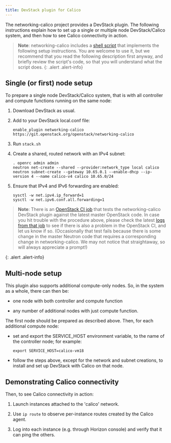 ```yaml
---
title: DevStack plugin for Calico
---
```


The networking-calico project provides a DevStack plugin.  The following
instructions explain how to set up a single or multiple node DevStack/Calico
system, and then how to see Calico connectivity in action.

> **Note**: networking-calico includes a 
> [shell script](https://git.openstack.org/cgit/openstack/networking-calico/tree/devstack/bootstrap.sh) 
> that implements the following setup instructions. You are welcome to use it, 
> but we recommend that you read the following description first anyway, and 
> briefly review the script's code, so that you will understand what the 
> script does.
{: .alert .alert-info}


Single (or first) node setup
----------------------------

To prepare a single node DevStack/Calico system, that is with all controller
and compute functions running on the same node:

1. Download DevStack as usual.

2. Add to your DevStack local.conf file:

       enable_plugin networking-calico https://git.openstack.org/openstack/networking-calico

3. Run ``stack.sh``

4. Create a shared, routed network with an IPv4 subnet:

       . openrc admin admin
       neutron net-create --shared --provider:network_type local calico
       neutron subnet-create --gateway 10.65.0.1 --enable-dhcp --ip-version 4 --name calico-v4 calico 10.65.0/24

5. Ensure that IPv4 and IPv6 forwarding are enabled:

       sysctl -w net.ipv4.ip_forward=1
       sysctl -w net.ipv6.conf.all.forwarding=1
       
> **Note**: There is an
> [OpenStack CI job](http://git.openstack.org/cgit/openstack-infra/project-config/tree/jenkins/jobs/networking-calico.yaml)
> that tests the networking-calico DevStack plugin against the latest master
> OpenStack code. In case you hit trouble with the procedure above, please
> check the latest
> [logs from that job](http://logs.openstack.org/periodic/periodic-tempest-dsvm-networking-calico-master/) to
> see if there is also a problem in the OpenStack CI, and let us know if so.
> (Occasionally that test fails because there is some change in the master
> Neutron code that requires a corresponding change in networking-calico.  We
> may not notice that straightaway, so will always appreciate a prompt!)
>
{: .alert .alert-info}


Multi-node setup
----------------

This plugin also supports additional compute-only nodes.  So, in the system as
a whole, there can then be:

- one node with both controller and compute function

- any number of additional nodes with just compute function.

The first node should be prepared as described above.  Then, for each
additional compute node:

- set and export the SERVICE_HOST environment variable, to the name of the
  controller node; for example:

      export SERVICE_HOST=calico-vm18

- follow the steps above, except for the network and subnet creations, to
  install and set up DevStack with Calico on that node.


Demonstrating Calico connectivity
---------------------------------

Then, to see Calico connectivity in action:

1. Launch instances attached to the 'calico' network.

2. Use ``ip route`` to observe per-instance routes created by the Calico agent.

3. Log into each instance (e.g. through Horizon console) and verify that it can
   ping the others.
